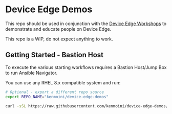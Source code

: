 # Device Edge Demos

This repo should be used in conjunction with the [Device Edge Workshops](https://github.com/redhat-manufacturing/device-edge-workshops) to demonstrate and educate people on Device Edge.

This repo is a WIP, do not expect anything to work.

## Getting Started - Bastion Host

To execute the various starting workflows requires a Bastion Host/Jump Box to run Ansible Navigator.

You can use any RHEL 8.x compatible system and run:

```bash
# Optional - export a different repo source
export REPO_NAME="kenmoini/device-edge-demos"

curl -sSL https://raw.githubusercontent.com/kenmoini/device-edge-demos/main/hack/setup-bastion.sh | bash -
```
